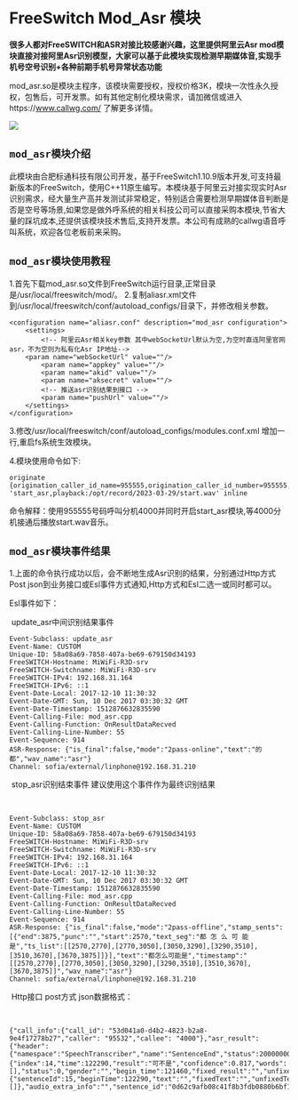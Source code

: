 # FreeSwitch Mod_Asr 模块

**很多人都对FreeSWITCH和ASR对接比较感谢兴趣，这里提供阿里云Asr mod模块直接对接阿里Asr识别模型，大家可以基于此模块实现检测早期媒体音,实现手机号空号识别+各种前期手机号异常状态功能**

mod_asr.so是模块主程序，该模块需要授权，授权价格3K，模块一次性永久授权，包售后，可开发票。如有其他定制化模块需求，请加微信或进入https://www.callwg.com/ 了解更多详情。

![](https://www.callwg.com/templets/callgw/images/ma.png)

## `mod_asr模块介绍`

此模块由合肥标通科技有限公司开发，基于FreeSwitch1.10.9版本开发,可支持最新版本的FreeSwitch，使用C++11原生编写。本模块基于阿里云对接实现实时Asr识别需求，经大量生产高并发测试非常稳定，特别适合需要检测早期媒体音判断是否是空号等场景,如果您是做外呼系统的相关科技公司可以直接采购本模块,节省大量的踩坑成本,还提供该模块技术售后,支持开发票。本公司有成熟的callwg语音呼叫系统，欢迎各位老板前来采购。


## `mod_asr模块使用教程`
1.首先下载mod_asr.so文件到FreeSwitch运行目录,正常目录是/usr/local/freeswitch/mod/。
2.复制aliasr.xml文件到/usr/local/freeswitch/conf/autoload_configs/目录下，并修改相关参数。

```
<configuration name="aliasr.conf" description="mod_asr configuration">
    <settings>
	    <!-- 阿里云Asr相关key参数 其中webSocketUrl默认为空,为空时直连阿里官网asr，不为空则为私有化Asr IP地址-->
	<param name="webSocketUrl" value=""/>
        <param name="appkey" value=""/>
        <param name="akid" value=""/>
        <param name="aksecret" value=""/>
		<!-- 推送asr识别结果到接口 -->
        <param name="pushUrl" value=""/>
    </settings>
</configuration>
```

3.修改/usr/local/freeswitch/conf/autoload_configs/modules.conf.xml 
增加一行<load module="mod_asr"/>,重启fs系统生效模块。

4.模块使用命令如下:

```
originate {origination_caller_id_name=955555,origination_caller_id_number=955555,absolute_codec_string=^^:PCMU:PCMA,leg_timeout=30,ignore_early_media=false}user/4000 'start_asr,playback:/opt/record/2023-03-29/start.wav' inline
```

命令解释：使用955555号码呼叫分机4000并同时开启start_asr模块,等4000分机接通后播放start.wav音乐。

## `mod_asr模块事件结果`

1.上面的命令执行成功以后，会不断地生成Asr识别的结果，分别通过Http方式Post json到业务接口或Esl事件方式通知,Http方式和Esl二选一或同时都可以。

Esl事件如下：

​		update_asr中间识别结果事件

```
Event-Subclass: update_asr
Event-Name: CUSTOM
Unique-ID: 58a08a69-7858-407a-be69-679150d34193
FreeSWITCH-Hostname: MiWiFi-R3D-srv
FreeSWITCH-Switchname: MiWiFi-R3D-srv
FreeSWITCH-IPv4: 192.168.31.164
FreeSWITCH-IPv6: ::1
Event-Date-Local: 2017-12-10 11:30:32
Event-Date-GMT: Sun, 10 Dec 2017 03:30:32 GMT
Event-Date-Timestamp: 1512876632835590
Event-Calling-File: mod_asr.cpp
Event-Calling-Function: OnResultDataRecved
Event-Calling-Line-Number: 55
Event-Sequence: 914
ASR-Response: {"is_final":false,"mode":"2pass-online","text":"的都","wav_name":"asr"}
Channel: sofia/external/linphone@192.168.31.210
```

​		stop_asr识别结束事件 建议使用这个事件作为最终识别结果

​		

```
Event-Subclass: stop_asr
Event-Name: CUSTOM
Unique-ID: 58a08a69-7858-407a-be69-679150d34193
FreeSWITCH-Hostname: MiWiFi-R3D-srv
FreeSWITCH-Switchname: MiWiFi-R3D-srv
FreeSWITCH-IPv4: 192.168.31.164
FreeSWITCH-IPv6: ::1
Event-Date-Local: 2017-12-10 11:30:32
Event-Date-GMT: Sun, 10 Dec 2017 03:30:32 GMT
Event-Date-Timestamp: 1512876632835590
Event-Calling-File: mod_asr.cpp
Event-Calling-Function: OnResultDataRecved
Event-Calling-Line-Number: 55
Event-Sequence: 914
ASR-Response: {"is_final":false,"mode":"2pass-offline","stamp_sents":[{"end":3875,"punc":"","start":2570,"text_seg":"都 怎 么 可 能 是","ts_list":[[2570,2770],[2770,3050],[3050,3290],[3290,3510],[3510,3670],[3670,3875]]}],"text":"都怎么可能是","timestamp":"[[2570,2770],[2770,3050],[3050,3290],[3290,3510],[3510,3670],[3670,3875]]","wav_name":"asr"}
Channel: sofia/external/linphone@192.168.31.210
```

​	 Http接口 post方式 json数据格式：

​	

```
{"call_info":{"call_id": "53d041a0-d4b2-4823-b2a8-9e4f17278b27","caller": "95532","callee": "4000"},"asr_result": {"header":{"namespace":"SpeechTranscriber","name":"SentenceEnd","status":20000000,"message_id":"2a523d16dcb84bd2a25b00bab3e77586","task_id":"27ed402c190c41c3b1e9187b0c7969c0","status_text":"Gateway:SUCCESS:Success."},"payload":{"index":14,"time":122290,"result":"可不是","confidence":0.817,"words":[],"status":0,"gender":"","begin_time":121460,"fixed_result":"","unfixed_result":"","stash_result":{"sentenceId":15,"beginTime":122290,"text":"","fixedText":"","unfixedText":"","currentTime":122290,"words":[]},"audio_extra_info":"","sentence_id":"0d62c9afb08c41f8b3fdb0880b6bf167","gender_score":0.0}}}
```

​	
